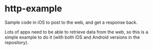 # http-example
Sample code in iOS to post to the web, and get a response back.

Lots of apps need to be able to retrieve data from the web, so this is a simple example to do it (with both iOS
and Android versions in the repository).  
